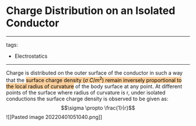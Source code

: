 # Charge Distribution on an Isolated Conductor
---
tags:
- Electrostatics
---
Charge is distributed on the outer surface of the conductor in such a way that the <mark style="background: #FFB86CA6;">surface charge density ($\sigma$ $C/m^2$) remain inversely proportional to the local radius of curvature</mark> of the body surface at any point.
At different points of the surface where radius of curvature is r, under isolated conductions the surface charge density is observed to be given as:
$$\sigma \propto \frac{1}{r}$$
![[Pasted image 20220401051040.png]]
